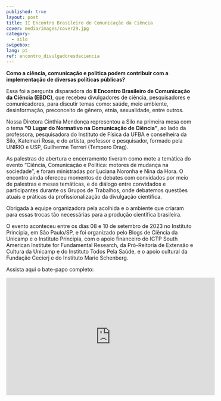 ```yaml
---
published: true
layout: post
title: II Encontro Brasileiro de Comunicação da Ciência
cover: media/images/cover29.jpg
category:
  - silo
swipebox:
lang: pt
ref: encontro_divulgadoresdaciencia
---
```



**Como a ciência, comunicação e política podem contribuir com a implementação de diversas políticas públicas?**

Essa foi a pergunta disparadora do **II Encontro Brasileiro de Comunicação da Ciência (EBDC)**, que recebeu divulgadores de ciência, pesquisadores e comunicadores, para discutir temas como: saúde, meio ambiente, desinformação, preconceito de gênero, etnia, sexualidade, entre outros.

Nossa Diretora Cinthia Mendonça representou a Silo na primeira mesa com o tema **“O Lugar do Normativo na Comunicação de Ciência”**, ao lado da professora, pesquisadora do Instituto de Física da UFBA e conselheira da Silo, Katemari Rosa, e do artista, professor e pesquisador, formado pela UNIRIO e USP, Guilherme Terreri (Tempero Drag). 

As palestras de abertura e encerramento tiveram como mote a temática do evento “Ciência, Comunicação e Política: motores de mudança na sociedade”, e foram ministradas por Luciana Noronha e Nina da Hora. O encontro ainda ofereceu momentos de debates com convidados por meio de palestras e mesas temáticas, e de diálogo entre convidados e participantes durante os Grupos de Trabalhos, onde debatemos questões atuais e práticas da profissionalização da divulgação científica.

Obrigada à equipe organizadora pela acolhida e o ambiente que criaram para essas trocas tão necessárias para a produção científica brasileira. 

O evento aconteceu entre os dias 08 e 10 de setembro de 2023 no Instituto Principia, em São Paulo/SP, e foi organizado pelo Blogs de Ciência da Unicamp e o Instituto Principia, com o apoio financeiro do ICTP South American Institute for Fundamental Research, da Pró-Reitoria de Extensão e Cultura da Unicamp e do Instituto Todos Pela Saúde, e o apoio cultural da Fundação Cecierj e do Instituto Mario Schenberg.

Assista aqui o bate-papo completo: 

<div class="video-wrapper video-wrapper-16x9"><iframe width="560" height="315" src="https://www.youtube.com/embed/njUx4D9evls?si=3PWTEU55TJkEseMu" title="YouTube video player" frameborder="0" allow="accelerometer; autoplay; clipboard-write; encrypted-media; gyroscope; picture-in-picture; web-share" allowfullscreen></iframe> </div>
